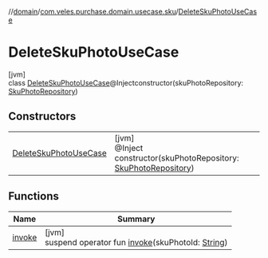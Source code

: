 //[domain](../../../index.md)/[com.veles.purchase.domain.usecase.sku](../index.md)/[DeleteSkuPhotoUseCase](index.md)

# DeleteSkuPhotoUseCase

[jvm]\
class [DeleteSkuPhotoUseCase](index.md)@Injectconstructor(skuPhotoRepository: [SkuPhotoRepository](../../com.veles.purchase.domain.repository.sku/-sku-photo-repository/index.md))

## Constructors

| | |
|---|---|
| [DeleteSkuPhotoUseCase](-delete-sku-photo-use-case.md) | [jvm]<br>@Inject<br>constructor(skuPhotoRepository: [SkuPhotoRepository](../../com.veles.purchase.domain.repository.sku/-sku-photo-repository/index.md)) |

## Functions

| Name | Summary |
|---|---|
| [invoke](invoke.md) | [jvm]<br>suspend operator fun [invoke](invoke.md)(skuPhotoId: [String](https://kotlinlang.org/api/latest/jvm/stdlib/kotlin/-string/index.html)) |

